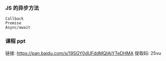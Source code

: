 ### JS 的异步方法

```
Callback
Promise
Async/await
```

### 课程 ppt

链接: https://pan.baidu.com/s/19SGY0dUFddMQIAjYTeDHMA 提取码: 25vu
